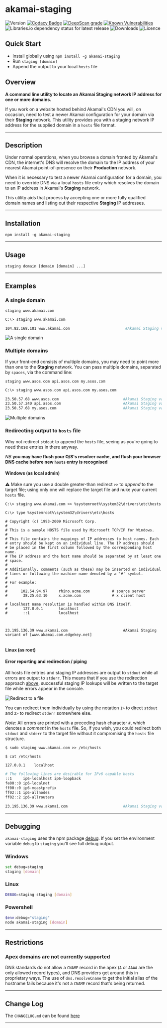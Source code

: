 # akamai-staging

![Version](https://img.shields.io/npm/v/akamai-staging.svg?style=plastic)
[![Codacy Badge](https://api.codacy.com/project/badge/Grade/77426eb3f96e4e8d9cc4048e4b13bc1e)](https://www.codacy.com?utm_source=bitbucket.org&amp;utm_medium=referral&amp;utm_content=MarkSMurphy/staging&amp;utm_campaign=Badge_Grade)
[![DeepScan grade](https://deepscan.io/api/teams/11497/projects/14396/branches/266781/badge/grade.svg)](https://deepscan.io/dashboard#view=project&tid=11497&pid=14396&bid=266781)
[![Known Vulnerabilities](https://snyk.io/test/npm/akamai-staging/badge.svg)](https://snyk.io/test/npm/akamai-staging)
![Libraries.io dependency status for latest release](https://img.shields.io/librariesio/release/npm/akamai-staging.svg?style=plastic)
![Downloads](https://img.shields.io/npm/dm/akamai-staging.svg?style=plastic)
![Licence](https://img.shields.io/npm/l/akamai-staging.svg?style=plastic)

## Quick Start

- Install globally using `npm install -g akamai-staging`
- Run `staging [domain]`
- Append the output to your local `hosts` file

## Overview

**A command line utility to locate an Akamai Staging network IP address for one or more domains.**

If you work on a website hosted behind Akamai's CDN you will, on occasion, need to test a newer Akamai configuration for your domain via their **Staging** network.  This utility provides you with a staging network IP address for the supplied domain in a `hosts` file format.

---

## Description

Under normal operations, when you browse a domain fronted by Akamai's CDN, the internet's DNS will resolve the domain to the IP address of your nearest Akamai point-of-presence on their **Production** network.

When it is necessary to test a newer Akamai configuration for a domain, you need to override DNS via a local `hosts` file entry which resolves the domain to an IP address in Akamai's **Staging** network.

This utility aids that process by accepting one or more fully qualified domain names and listing out their respective **Staging** IP addresses.

---

## Installation

`npm install -g akamai-staging`

---

## Usage

`staging domain [domain [domain] ...]`

---

## Examples

### A single domain

`staging www.akamai.com`

```bash
C:\> staging www.akamai.com

104.82.168.181 www.akamai.com                         #Akamai Staging variant of [www.akamai.com.edgekey.net]

```

![A single domain](https://marksmurphy.github.io/img/akamai-staging.single-domain.gif)

### Multiple domains

If your front-end consists of multiple domains, you may need to point more than one to the **Staging** network.  You can pass multiple domains, separated by `spaces`, via the command line:

`staging www.asos.com api.asos.com my.asos.com`

```bash
C:\> staging www.asos.com api.asos.com my.asos.com

23.50.57.68 www.asos.com                             #Akamai Staging variant of [snir.www.asos.com.v4.edgekey.net]
23.50.57.240 api.asos.com                            #Akamai Staging variant of [snir.asos.com.v4.edgekey.net]
23.50.57.68 my.asos.com                              #Akamai Staging variant of [snir.www.asos.com.v4.edgekey.net]

```

![Multiple domains](https://marksmurphy.github.io/img/akamai-staging.multiple-domains.gif)

### Redirecting output to `hosts` file

Why not redirect `stdout` to append the `hosts` file, seeing as you're going to need these entries in there anyway.

*NB* **you may have flush your O/S's resolver cache, and flush your browser DNS cache before new `hosts` entry is recognised**

#### Windows (as local admin)

⚠ Make sure you use a double greater-than redirect `>>` to *append* to the target file; using only one will replace the target file and nuke your current `hosts` file.

`C:\> staging www.akamai.com >> %systemroot%\system32\drivers\etc\hosts`

`C:\> type %systemroot%\system32\drivers\etc\hosts`

```text
# Copyright (c) 1993-2009 Microsoft Corp.
#
# This is a sample HOSTS file used by Microsoft TCP/IP for Windows.
#
# This file contains the mappings of IP addresses to host names. Each
# entry should be kept on an individual line. The IP address should
# be placed in the first column followed by the corresponding host name.
# The IP address and the host name should be separated by at least one
# space.
#
# Additionally, comments (such as these) may be inserted on individual
# lines or following the machine name denoted by a '#' symbol.
#
# For example:
#
#      102.54.94.97     rhino.acme.com          # source server
#       38.25.63.10     x.acme.com              # x client host

# localhost name resolution is handled within DNS itself.
#       127.0.0.1       localhost
#       ::1             localhost



23.195.136.39 www.akamai.com                         #Akamai Staging variant of [www.akamai.com.edgekey.net]


```

#### Linux (as root)

#### Error reporting and redirection / piping

All hosts file entries and staging IP addresses are output to `stdout` while all errors are output to `stderr`.
This means that if you use the redirection approach [above](#redirecting-output-to-hosts-file), successful staging IP lookups will be written to the target file while errors appear in the console.

![Redirect to a file](https://marksmurphy.github.io/img/akamai-staging.redirect-to-file.gif)

You can redirect them individually by using the notation `1>` to direct `stdout` and `2>` to redirect `stderr` somewhere else.

*Note*: All errors are printed with a preceding hash character `#`, which denotes a *comment* in the `hosts` file. So, if you wish, you could redirect both `stdout` and `stderr` to the target file without it compromising the `hosts` file structure.

`$ sudo staging www.akamai.com >> /etc/hosts`

`$ cat /etc/hosts`

```bash
127.0.0.1    localhost

# The following lines are desirable for IPv6 capable hosts
::1     ip6-localhost ip6-loopback
fe00::0 ip6-localnet
ff00::0 ip6-mcastprefix
ff02::1 ip6-allnodes
ff02::2 ip6-allrouters

23.195.136.39 www.akamai.com                         #Akamai Staging variant of [www.akamai.com.edgekey.net]

```

---

## Debugging

`akamai-staging` uses the npm package [debug](https://www.npmjs.com/package/debug "www.npmjs.com").  If you set the environment variable `debug` to `staging` you'll see full debug output.

### Windows

```bash
set debug=staging
staging [domain]
```

### Linux

```bash
DEBUG=staging staging [domain]
```

### Powershell

```bash
$env:debug="staging"
node akamai-staging [domain]
```

---

## Restrictions

### Apex domains are not currently supported

DNS standards do not allow a `CNAME` record in the apex (`A` or `AAAA` are the only allowed record types), and DNS providers get around this in proprietary ways.  The use of `dns.resolveCname` to get the initial alias of the hostname fails because it's not a `CNAME` record that's being returned.

---

## Change Log

The `CHANGELOG.md` can be found [here](./CHANGELOG.md)

---
